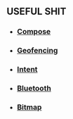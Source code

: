 ## USEFUL SHIT

- ### [Compose](/Compose/COMPOSE_UTIL.md)
- ### [Geofencing](/Geofencing/GEOFENCING_UTIL.md)
- ### [Intent](/Intent/INTENT_UTIL.md)
- ### [Bluetooth](/Bluetooth/BLUETOOTH_UTIL.md)
- ### [Bitmap](/Bitmap/BITMAP_UTIL.md)
